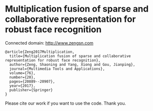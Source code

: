 # Multiplication fusion of sparse and collaborative representation for robust face recognition

Connected domain: http://www.zengsn.com

```  
@article{Zeng2017Multiplication,
  title={Multiplication fusion of sparse and collaborative representation for robust face recognition},
  author={Zeng, Shaoning and Yang, Xiong and Gou, Jianping},
  journal={Multimedia Tools and Applications},
  volume={76},
  number={20},
  pages={20889--20907},
  year={2017},
  publisher={Springer}
}
```  

Please cite our work if you want to use the code. Thank you.
